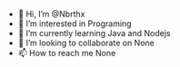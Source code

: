 - 👋 Hi, I’m @Nbrthx
- 👀 I’m interested in Programing
- 🌱 I’m currently learning Java and Nodejs
- 💞️ I’m looking to collaborate on None
- 📫 How to reach me None

<!---
Nbrthx/Nbrthx is a ✨ special ✨ repository because its `README.md` (this file) appears on your GitHub profile.
You can click the Preview link to take a look at your changes.
--->
